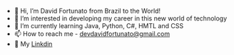 * 👋 Hi, I’m David Fortunato from Brazil to the World!
* 👀 I’m interested in developing my career in this new world of technology
* 🌱 I’m currently learning Java, Python, C#, HMTL and CSS
* 📫 How to reach me - devdavidfortunato@gmail.com
* 💼 My [Linkdin](https://www.linkedin.com/in/devdavidfortunato/)

<!---
DevDavidFortunato/DevDavidFortunato is a ✨ special ✨ repository because its `README.md` (this file) appears on your GitHub profile.
You can click the Preview link to take a look at your changes.
--->
